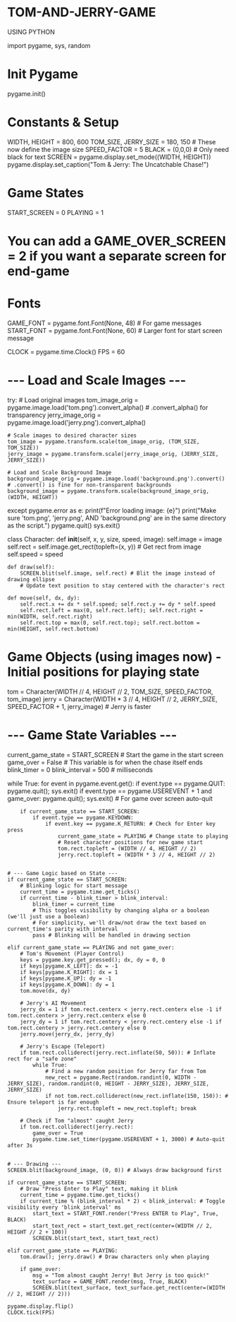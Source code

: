 # TOM-AND-JERRY-GAME
USING PYTHON

import pygame, sys, random

# Init Pygame
pygame.init()

# Constants & Setup
WIDTH, HEIGHT = 800, 600
TOM_SIZE, JERRY_SIZE = 180, 150 # These now define the image size
SPEED_FACTOR = 5
BLACK = (0,0,0) # Only need black for text
SCREEN = pygame.display.set_mode((WIDTH, HEIGHT))
pygame.display.set_caption("Tom & Jerry: The Uncatchable Chase!")

# Game States
START_SCREEN = 0
PLAYING = 1
# You can add a GAME_OVER_SCREEN = 2 if you want a separate screen for end-game

# Fonts
GAME_FONT = pygame.font.Font(None, 48) # For game messages
START_FONT = pygame.font.Font(None, 60) # Larger font for start screen message

CLOCK = pygame.time.Clock()
FPS = 60

# --- Load and Scale Images ---
try:
    # Load original images
    tom_image_orig = pygame.image.load('tom.png').convert_alpha() # .convert_alpha() for transparency
    jerry_image_orig = pygame.image.load('jerry.png').convert_alpha()

    # Scale images to desired character sizes
    tom_image = pygame.transform.scale(tom_image_orig, (TOM_SIZE, TOM_SIZE))
    jerry_image = pygame.transform.scale(jerry_image_orig, (JERRY_SIZE, JERRY_SIZE))

    # Load and Scale Background Image
    background_image_orig = pygame.image.load('background.png').convert() # .convert() is fine for non-transparent backgrounds
    background_image = pygame.transform.scale(background_image_orig, (WIDTH, HEIGHT))

except pygame.error as e:
    print(f"Error loading image: {e}")
    print("Make sure 'tom.png', 'jerry.png', AND 'background.png' are in the same directory as the script.")
    pygame.quit()
    sys.exit()

class Character:
    def __init__(self, x, y, size, speed, image):
        self.image = image
        self.rect = self.image.get_rect(topleft=(x, y)) # Get rect from image
        self.speed = speed

    def draw(self):
        SCREEN.blit(self.image, self.rect) # Blit the image instead of drawing ellipse
        # Update text position to stay centered with the character's rect

    def move(self, dx, dy):
        self.rect.x += dx * self.speed; self.rect.y += dy * self.speed
        self.rect.left = max(0, self.rect.left); self.rect.right = min(WIDTH, self.rect.right)
        self.rect.top = max(0, self.rect.top); self.rect.bottom = min(HEIGHT, self.rect.bottom)

# Game Objects (using images now) - Initial positions for playing state
tom = Character(WIDTH // 4, HEIGHT // 2, TOM_SIZE, SPEED_FACTOR, tom_image)
jerry = Character(WIDTH * 3 // 4, HEIGHT // 2, JERRY_SIZE, SPEED_FACTOR + 1, jerry_image) # Jerry is faster

# --- Game State Variables ---
current_game_state = START_SCREEN # Start the game in the start screen
game_over = False # This variable is for when the chase itself ends
blink_timer = 0
blink_interval = 500 # milliseconds

while True:
    for event in pygame.event.get():
        if event.type == pygame.QUIT: pygame.quit(); sys.exit()
        if event.type == pygame.USEREVENT + 1 and game_over: pygame.quit(); sys.exit() # For game over screen auto-quit

        if current_game_state == START_SCREEN:
            if event.type == pygame.KEYDOWN:
                if event.key == pygame.K_RETURN: # Check for Enter key press
                    current_game_state = PLAYING # Change state to playing
                    # Reset character positions for new game start
                    tom.rect.topleft = (WIDTH // 4, HEIGHT // 2)
                    jerry.rect.topleft = (WIDTH * 3 // 4, HEIGHT // 2)


    # --- Game Logic based on State ---
    if current_game_state == START_SCREEN:
        # Blinking logic for start message
        current_time = pygame.time.get_ticks()
        if current_time - blink_timer > blink_interval:
            blink_timer = current_time
            # This toggles visibility by changing alpha or a boolean (we'll just use a boolean)
            # For simplicity, we'll draw/not draw the text based on current_time's parity with interval
            pass # Blinking will be handled in drawing section

    elif current_game_state == PLAYING and not game_over:
        # Tom's Movement (Player Control)
        keys = pygame.key.get_pressed(); dx, dy = 0, 0
        if keys[pygame.K_LEFT]: dx = -1
        if keys[pygame.K_RIGHT]: dx = 1
        if keys[pygame.K_UP]: dy = -1
        if keys[pygame.K_DOWN]: dy = 1
        tom.move(dx, dy)

        # Jerry's AI Movement
        jerry_dx = 1 if tom.rect.centerx < jerry.rect.centerx else -1 if tom.rect.centerx > jerry.rect.centerx else 0
        jerry_dy = 1 if tom.rect.centery < jerry.rect.centery else -1 if tom.rect.centery > jerry.rect.centery else 0
        jerry.move(jerry_dx, jerry_dy)

        # Jerry's Escape (Teleport)
        if tom.rect.colliderect(jerry.rect.inflate(50, 50)): # Inflate rect for a "safe zone"
            while True:
                # Find a new random position for Jerry far from Tom
                new_rect = pygame.Rect(random.randint(0, WIDTH - JERRY_SIZE), random.randint(0, HEIGHT - JERRY_SIZE), JERRY_SIZE, JERRY_SIZE)
                if not tom.rect.colliderect(new_rect.inflate(150, 150)): # Ensure teleport is far enough
                    jerry.rect.topleft = new_rect.topleft; break

        # Check if Tom "almost" caught Jerry
        if tom.rect.colliderect(jerry.rect):
            game_over = True
            pygame.time.set_timer(pygame.USEREVENT + 1, 3000) # Auto-quit after 3s


    # --- Drawing ---
    SCREEN.blit(background_image, (0, 0)) # Always draw background first

    if current_game_state == START_SCREEN:
        # Draw "Press Enter to Play" text, making it blink
        current_time = pygame.time.get_ticks()
        if current_time % (blink_interval * 2) < blink_interval: # Toggle visibility every 'blink_interval' ms
            start_text = START_FONT.render("Press ENTER to Play", True, BLACK)
            start_text_rect = start_text.get_rect(center=(WIDTH // 2, HEIGHT // 2 + 100))
            SCREEN.blit(start_text, start_text_rect)

    elif current_game_state == PLAYING:
        tom.draw(); jerry.draw() # Draw characters only when playing

        if game_over:
            msg = "Tom almost caught Jerry! But Jerry is too quick!"
            text_surface = GAME_FONT.render(msg, True, BLACK)
            SCREEN.blit(text_surface, text_surface.get_rect(center=(WIDTH // 2, HEIGHT // 2)))

    pygame.display.flip()
    CLOCK.tick(FPS)
